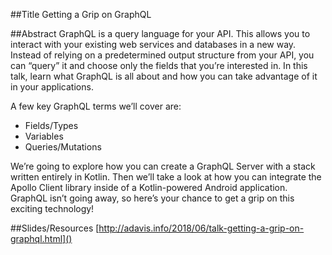 ##Title
Getting a Grip on GraphQL

##Abstract
GraphQL is a query language for your API. This allows you to interact with your existing web services and databases in a new way. Instead of relying on a predetermined output structure from your API, you can “query” it and choose only the fields that you’re interested in. In this talk, learn what GraphQL is all about and how you can take advantage of it in your applications.

A few key GraphQL terms we’ll cover are:

* Fields/Types
* Variables
* Queries/Mutations

We’re going to explore how you can create a GraphQL Server with a stack written entirely in Kotlin. Then we’ll take a look at how you can integrate the Apollo Client library inside of a Kotlin-powered Android application. GraphQL isn’t going away, so here’s your chance to get a grip on this exciting technology!

##Slides/Resources
[http://adavis.info/2018/06/talk-getting-a-grip-on-graphql.html]()
